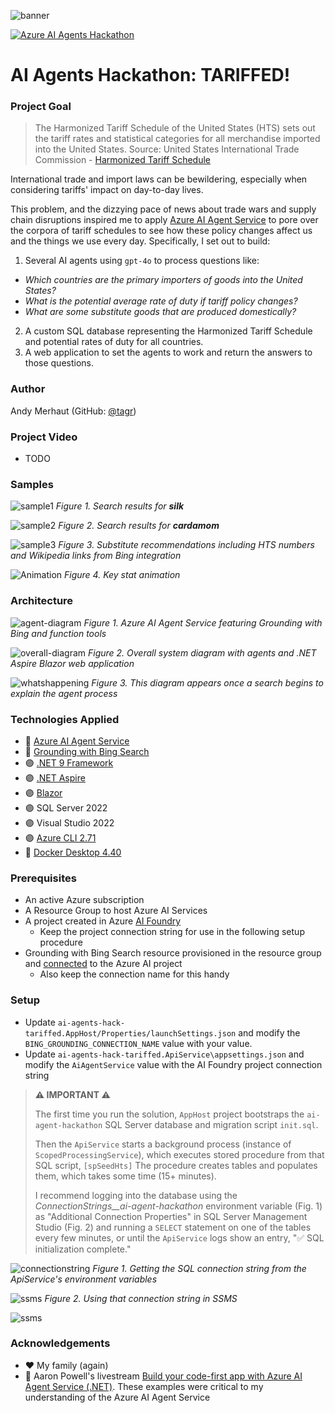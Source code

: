 ![banner](https://github.com/user-attachments/assets/6f9750b1-02a1-4997-8871-484e0161fe50)

[![Azure AI Agents Hackathon](https://img.shields.io/badge/Azure-AI--Agents--Hackathon-512BD4?style=for-the-badge&logo=microsoft)](https://microsoft.github.io/AI_Agents_Hackathon/)
# AI Agents Hackathon: TARIFFED!

### Project Goal
> The Harmonized Tariff Schedule of the United States (HTS) sets out the tariff rates and statistical categories for all merchandise imported into the United States. 
> Source: United States International Trade Commission - [Harmonized Tariff Schedule](https://hts.usitc.gov/)

International trade and import laws can be bewildering, especially when considering tariffs' impact on day-to-day lives.

This problem, and the dizzying pace of news about trade wars and supply chain disruptions inspired me to apply [Azure AI Agent Service](https://learn.microsoft.com/en-us/azure/ai-services/agents/) to pore over the corpora of tariff schedules to see how these policy changes affect us and the things we use every day. Specifically, I set out to build:

1. Several AI agents using `gpt-4o` to process questions like:
  * *Which countries are the primary importers of goods into the United States?*
  * *What is the potential average rate of duty if tariff policy changes?*
  * *What are some substitute goods that are produced domestically?*
2. A custom SQL database representing the Harmonized Tariff Schedule and potential rates of duty for all countries.
3. A web application to set the agents to work and return the answers to those questions.

### Author
Andy Merhaut (GitHub: [@tagr](https://github.com/tagr))

### Project Video
* TODO

### Samples
![sample1](https://github.com/user-attachments/assets/ade3694e-86df-4417-8a4e-40d8a1917ffa)
*Figure 1. Search results for __silk__*

![sample2](https://github.com/user-attachments/assets/e5226c19-2153-4b90-a598-8bfa30892b2c)
*Figure 2. Search results for __cardamom__*

![sample3](https://github.com/user-attachments/assets/1c5c0c67-97eb-4de2-98d8-d19bde15dd38)
*Figure 3. Substitute recommendations including HTS numbers and Wikipedia links from Bing integration*

![Animation](https://github.com/user-attachments/assets/eaf30a0a-35d5-494f-a832-54e9e13acc84)
*Figure 4. Key stat animation*

### Architecture
![agent-diagram](https://github.com/user-attachments/assets/e1ace6e5-a742-4cf8-a1fe-ded9c5204d77)
*Figure 1. Azure AI Agent Service featuring Grounding with Bing and function tools*

![overall-diagram](https://github.com/user-attachments/assets/1d7a552d-3275-409b-8455-050313007693)
*Figure 2. Overall system diagram with agents and .NET Aspire Blazor web application*

![whatshappening](https://github.com/user-attachments/assets/713a20d5-c54c-4577-8e48-d68fe37d36fd)
*Figure 3. This diagram appears once a search begins to explain the agent process*

### Technologies Applied
* 🤖 [Azure AI Agent Service](https://learn.microsoft.com/en-us/azure/ai-services/agents/overview)
* 👀 [Grounding with Bing Search](https://learn.microsoft.com/en-us/azure/ai-services/agents/how-to/tools/bing-grounding?tabs=python&pivots=overview)
* 🟣 [.NET 9 Framework](https://learn.microsoft.com/en-us/dotnet/core/whats-new/dotnet-9/overview)
* 🟣 [.NET Aspire](https://learn.microsoft.com/en-us/dotnet/aspire/get-started/aspire-overview)
* 🟣 [Blazor](https://dotnet.microsoft.com/en-us/apps/aspnet/web-apps/blazor)
* 🟣 SQL Server 2022
* 🟣 Visual Studio 2022
* 🟣 [Azure CLI 2.71](https://learn.microsoft.com/en-us/cli/azure/install-azure-cli-windows?pivots=msi)
* 🐋 [Docker Desktop 4.40](https://docs.docker.com/desktop/release-notes/#4400)

### Prerequisites
* An active Azure subscription
* A Resource Group to host Azure AI Services
* A project created in Azure [AI Foundry](https://learn.microsoft.com/en-us/azure/ai-foundry/how-to/create-projects?tabs=ai-studio)
  * Keep the project connection string for use in the following setup procedure
* Grounding with Bing Search resource provisioned in the resource group and [connected](https://learn.microsoft.com/en-us/azure/ai-services/agents/how-to/tools/bing-grounding?tabs=python&pivots=overview) to the Azure AI project
  * Also keep the connection name for this handy 

### Setup
* Update `ai-agents-hack-tariffed.AppHost/Properties/launchSettings.json` and modify the `BING_GROUNDING_CONNECTION_NAME` value with your value.
* Update `ai-agents-hack-tariffed.ApiService\appsettings.json` and modify the `AiAgentService` value with the AI Foundry project connection string

> **⚠️ IMPORTANT ⚠️**
> 
> The first time you run the solution, `AppHost` project bootstraps the `ai-agent-hackathon` SQL Server database and migration script `init.sql`.
> 
> Then the `ApiService` starts a background process (instance of `ScopedProcessingService`), which executes stored procedure from that SQL script, `[spSeedHts]`
> The procedure creates tables and populates them, which takes some time (15+ minutes).
>
> I recommend logging into the database using the *ConnectionStrings__ai-agent-hackathon*
> environment variable (Fig. 1) as "Additional Connection Properties" in SQL Server Management Studio (Fig. 2) and running a `SELECT` statement on one of the tables every few minutes, or
> until the `ApiService` logs show an entry, "✅ SQL initialization complete."

![connectionstring](https://github.com/user-attachments/assets/5f5762ed-8cac-4ceb-b57d-2d29221cdacf)
*Figure 1. Getting the SQL connection string from the ApiService's environment variables*

![ssms](https://github.com/user-attachments/assets/ca20eca9-1123-4a1d-9fbf-c1be019c11b5)
*Figure 2. Using that connection string in SSMS*

![ssms](https://github.com/user-attachments/assets/88b97594-03ac-4384-996a-e8c88123a079)


### Acknowledgements
* ♥️ My family (again)
* 🤖 Aaron Powell's livestream [Build your code-first app with Azure AI Agent Service (.NET)](https://developer.microsoft.com/en-us/reactor/events/25370/). These examples were critical to my understanding of the Azure AI Agent Service
